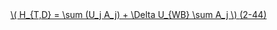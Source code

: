 <a href="/eco2_guide_center/1.%20ECO2%20Logic%20Guide/Hee1_Equation_List.html" class="equation-link" target="_blank" rel="noopener noreferrer">
  \( H_{T,D} = \sum (U_j A_j) + \Delta U_{WB} \sum A_j \) <span class="eq-number">(2-44)</span>
</a>
